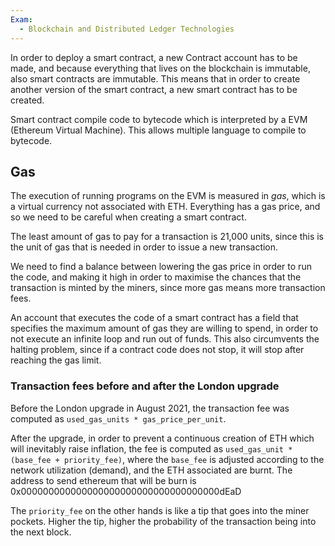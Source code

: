 ```yaml
---
Exam:
  - Blockchain and Distributed Ledger Technologies
---
```

In order to deploy a smart contract, a new Contract account has to be made, and because everything that lives on the blockchain is immutable, also smart contracts are immutable. This means that in order to create another version of the smart contract, a new smart contract has to be created.

Smart contract compile code to bytecode which is interpreted by a EVM (Ethereum Virtual Machine). This allows multiple language to compile to bytecode.

## Gas

The execution of running programs on the EVM is measured in _gas_, which is a virtual currency not associated with ETH. Everything has a gas price, and so we need to be careful when creating a smart contract.

The least amount of gas to pay for a transaction is 21,000 units, since this is the unit of gas that is needed in order to issue a new transaction.

We need to find a balance between lowering the gas price in order to run the code, and making it high in order to maximise the chances that the transaction is minted by the miners, since more gas means more transaction fees.

An account that executes the code of a smart contract has a field that specifies the maximum amount of gas they are willing to spend, in order to not execute an infinite loop and run out of funds. This also circumvents the halting problem, since if a contract code does not stop, it will stop after reaching the gas limit.

### Transaction fees before and after the London upgrade

Before the London upgrade in August 2021, the transaction fee was computed as `used_gas_units * gas_price_per_unit`.

After the upgrade, in order to prevent a continuous creation of ETH which will inevitably raise inflation, the fee is computed as `used_gas_unit * (base_fee + priority_fee)`, where the `base_fee` is adjusted according to the network utilization (demand), and the ETH associated are burnt. The address to send ethereum that will be burn is 0x000000000000000000000000000000000000dEaD

The `priority_fee` on the other hands is like a tip that goes into the miner pockets. Higher the tip, higher the probability of the transaction being into the next block.